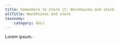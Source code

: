 ```yaml
---
title: Somewhere to store it: Warehouses and stock
altTitle: Warehouses and stock
taxonomy:
    category: docs
---
```


Lorem ipsum.